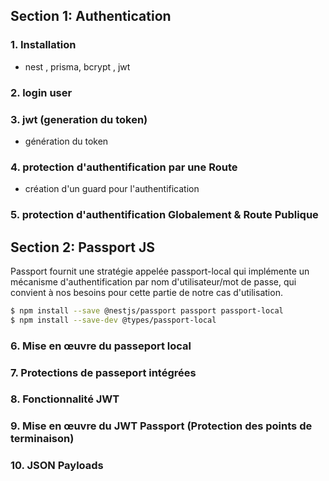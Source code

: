 ## Section 1: Authentication

### 1. Installation

- nest , prisma, bcrypt , jwt

### 2. login user

### 3. jwt (generation du token)

- génération du token

### 4. protection d'authentification par une Route

- création d'un guard pour l'authentification

### 5. protection d'authentification Globalement & Route Publique

## Section 2: Passport JS

Passport fournit une stratégie appelée passport-local qui implémente un mécanisme d'authentification par nom d'utilisateur/mot de passe, qui convient à nos besoins pour cette partie de notre cas d'utilisation.

```bash
$ npm install --save @nestjs/passport passport passport-local
$ npm install --save-dev @types/passport-local
```

### 6. Mise en œuvre du passeport local

### 7. Protections de passeport intégrées

### 8. Fonctionnalité JWT

### 9. Mise en œuvre du JWT Passport (Protection des points de terminaison)

### 10. JSON Payloads
